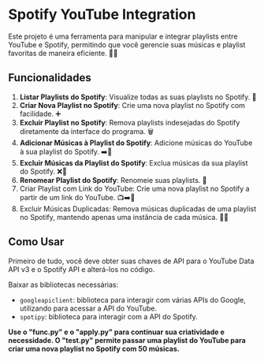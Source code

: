 # Spotify YouTube Integration

Este projeto é uma ferramenta para manipular e integrar playlists entre YouTube e Spotify, permitindo que você gerencie suas músicas e playlist favoritas de maneira eficiente. 🎵🎶

## Funcionalidades

1. **Listar Playlists do Spotify**: Visualize todas as suas playlists no Spotify. 📜
2. **Criar Nova Playlist no Spotify**: Crie uma nova playlist no Spotify com facilidade. ➕
3. **Excluir Playlist no Spotify**: Remova playlists indesejadas do Spotify diretamente da interface do programa. 🗑️
4. **Adicionar Músicas à Playlist do Spotify**: Adicione músicas do YouTube à sua playlist do Spotify. ➡️🎵
5. **Excluir Músicas da Playlist do Spotify**: Exclua músicas da sua playlist do Spotify. ❌🎵
6. **Renomear Playlist do Spotify**: Renomeie suas playlists. 🔄
7. Criar Playlist com Link do YouTube: Crie uma nova playlist no Spotify a partir de um link do YouTube. 📺➡️🎵
8. Excluir Músicas Duplicadas: Remova músicas duplicadas de uma playlist no Spotify, mantendo apenas uma instância de cada música. 🔄🎵

## Como Usar
Primeiro de tudo, você deve obter suas chaves de API para o YouTube Data API v3 e o Spotify API e alterá-los no código.

Baixar as bibliotecas necessárias:
- `googleapiclient`: biblioteca para interagir com várias APIs do Google, utilizando para acessar a API do YouTube.
- `spotipy`: biblioteca para interagir com a API do Spotify.

**Use o "func.py" e o "apply.py" para continuar sua criatividade e necessidade. O "test.py" permite passar uma playlist do YouTube para criar uma nova playlist no Spotify com 50 músicas.**


